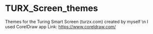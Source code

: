 # TURX_Screen_themes
Themes for the Turing Smart Screen (turzx.com) created by myself \n
I used CorelDraw app
Link: https://www.coreldraw.com/
